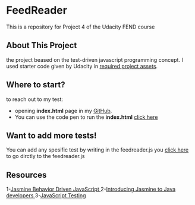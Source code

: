 # FeedReader
This is a repository for Project 4 of the Udacity FEND course

## About This Project
the project beased on the test-driven javascript programming concept. I used starter code given by Udacity  in [ required project assets](https://github.com/udacity/frontend-nanodegree-feedreader).

## Where to start?
 to reach out to my test:
- opening **index.html** page in my [GitHub](https://github.com/RehabMadkhali/FeedReader-/blob/master/index.html ).
- You can use the code pen to run the  **index.html**  [click here]( https://codepen.io/)

## Want to add more tests!
You can add any spesific test by writing in the feedreader.js you [click here](https://github.com/RehabMadkhali/FeedReader-/blob/master/jasmine/spec/feedreader.js) to go dirctly to the feedreader.js


## Resources
1-[Jasmine Behavior Driven JavaScript ](https://jasmine.github.io/)
2-[Introducing Jasmine to Java developers ](https://www.codesandnotes.be/2014/11/19/introducing-jasmine-to-java-developers/)
3-[JavaScript Testing](https://www.udacity.com/course/ud549)


